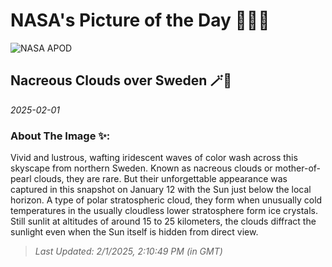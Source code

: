 
# NASA's Picture of the Day 🧑‍🚀💫

  ![NASA APOD](https://apod.nasa.gov/apod/image/2502/IMG_0340-Internet-2.jpg)
  
  ## Nacreous Clouds over Sweden 🪄🌌
  
  _2025-02-01_
  
  ### About The Image ✨: 
  
  Vivid and lustrous, wafting iridescent waves of color wash across this skyscape from northern Sweden. Known as nacreous clouds or mother-of-pearl clouds, they are rare. But their unforgettable appearance was captured in this snapshot on January 12 with the Sun just below the local horizon. A type of polar stratospheric cloud, they form when unusually cold temperatures in the usually cloudless lower stratosphere form ice crystals. Still sunlit at altitudes of around 15 to 25 kilometers, the clouds diffract the sunlight even when the Sun itself is hidden from direct view.
  
  
  
  > _Last Updated: 2/1/2025, 2:10:49 PM (in GMT)_
  
